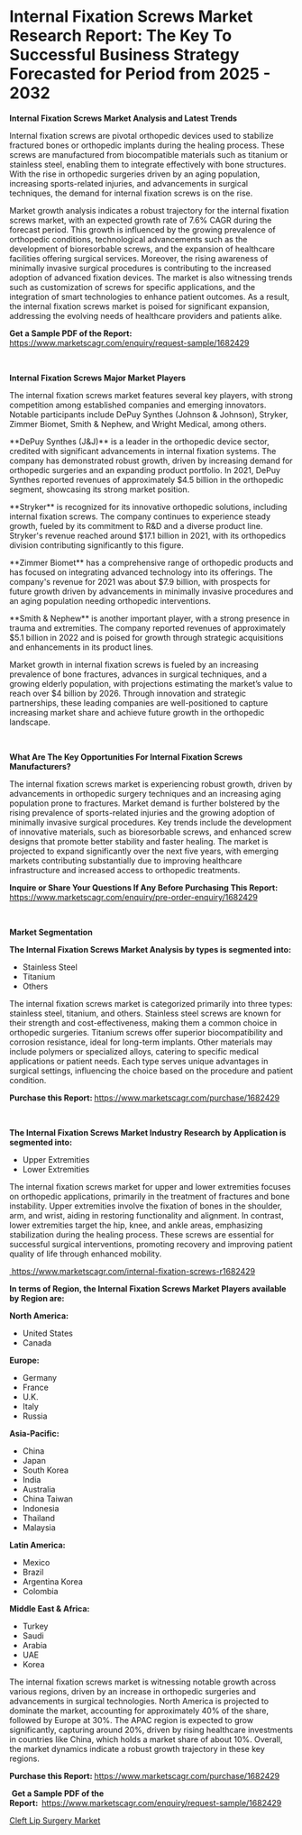 <p><h1>Internal Fixation Screws Market Research Report: The Key To Successful Business Strategy Forecasted for Period from 2025 - 2032</h1></p><p><strong>Internal Fixation Screws Market Analysis and Latest Trends</strong></p>
<p><p>Internal fixation screws are pivotal orthopedic devices used to stabilize fractured bones or orthopedic implants during the healing process. These screws are manufactured from biocompatible materials such as titanium or stainless steel, enabling them to integrate effectively with bone structures. With the rise in orthopedic surgeries driven by an aging population, increasing sports-related injuries, and advancements in surgical techniques, the demand for internal fixation screws is on the rise.</p><p>Market growth analysis indicates a robust trajectory for the internal fixation screws market, with an expected growth rate of 7.6% CAGR during the forecast period. This growth is influenced by the growing prevalence of orthopedic conditions, technological advancements such as the development of bioresorbable screws, and the expansion of healthcare facilities offering surgical services. Moreover, the rising awareness of minimally invasive surgical procedures is contributing to the increased adoption of advanced fixation devices. The market is also witnessing trends such as customization of screws for specific applications, and the integration of smart technologies to enhance patient outcomes. As a result, the internal fixation screws market is poised for significant expansion, addressing the evolving needs of healthcare providers and patients alike.</p></p>
<p><strong>Get a Sample PDF of the Report:&nbsp;</strong> <a href="https://www.marketscagr.com/enquiry/request-sample/1682429?utm_campaign=2840&utm_medium=2&utm_source=Github&utm_content=ia&utm_term=03032025&utm_id=internal-fixation-screws">https://www.marketscagr.com/enquiry/request-sample/1682429</a></p>
<p>&nbsp;</p>
<p><strong>Internal Fixation Screws Major Market Players</strong></p>
<p><p>The internal fixation screws market features several key players, with strong competition among established companies and emerging innovators. Notable participants include DePuy Synthes (Johnson & Johnson), Stryker, Zimmer Biomet, Smith & Nephew, and Wright Medical, among others.</p><p>**DePuy Synthes (J&J)** is a leader in the orthopedic device sector, credited with significant advancements in internal fixation systems. The company has demonstrated robust growth, driven by increasing demand for orthopedic surgeries and an expanding product portfolio. In 2021, DePuy Synthes reported revenues of approximately $4.5 billion in the orthopedic segment, showcasing its strong market position.</p><p>**Stryker** is recognized for its innovative orthopedic solutions, including internal fixation screws. The company continues to experience steady growth, fueled by its commitment to R&D and a diverse product line. Stryker's revenue reached around $17.1 billion in 2021, with its orthopedics division contributing significantly to this figure.</p><p>**Zimmer Biomet** has a comprehensive range of orthopedic products and has focused on integrating advanced technology into its offerings. The company's revenue for 2021 was about $7.9 billion, with prospects for future growth driven by advancements in minimally invasive procedures and an aging population needing orthopedic interventions.</p><p>**Smith & Nephew** is another important player, with a strong presence in trauma and extremities. The company reported revenues of approximately $5.1 billion in 2022 and is poised for growth through strategic acquisitions and enhancements in its product lines.</p><p>Market growth in internal fixation screws is fueled by an increasing prevalence of bone fractures, advances in surgical techniques, and a growing elderly population, with projections estimating the market’s value to reach over $4 billion by 2026. Through innovation and strategic partnerships, these leading companies are well-positioned to capture increasing market share and achieve future growth in the orthopedic landscape.</p></p>
<p>&nbsp;</p>
<p><strong>What Are The Key Opportunities For Internal Fixation Screws Manufacturers?</strong></p>
<p><p>The internal fixation screws market is experiencing robust growth, driven by advancements in orthopedic surgery techniques and an increasing aging population prone to fractures. Market demand is further bolstered by the rising prevalence of sports-related injuries and the growing adoption of minimally invasive surgical procedures. Key trends include the development of innovative materials, such as bioresorbable screws, and enhanced screw designs that promote better stability and faster healing. The market is projected to expand significantly over the next five years, with emerging markets contributing substantially due to improving healthcare infrastructure and increased access to orthopedic treatments.</p></p>
<p><strong>Inquire or Share Your Questions If Any Before Purchasing This Report:</strong> <a href="https://www.marketscagr.com/enquiry/pre-order-enquiry/1682429?utm_campaign=2840&utm_medium=2&utm_source=Github&utm_content=ia&utm_term=03032025&utm_id=internal-fixation-screws">https://www.marketscagr.com/enquiry/pre-order-enquiry/1682429</a></p>
<p>&nbsp;</p>
<p><strong>Market Segmentation</strong></p>
<p><strong>The Internal Fixation Screws Market Analysis by types is segmented into:</strong></p>
<p><ul><li>Stainless Steel</li><li>Titanium</li><li>Others</li></ul></p>
<p><p>The internal fixation screws market is categorized primarily into three types: stainless steel, titanium, and others. Stainless steel screws are known for their strength and cost-effectiveness, making them a common choice in orthopedic surgeries. Titanium screws offer superior biocompatibility and corrosion resistance, ideal for long-term implants. Other materials may include polymers or specialized alloys, catering to specific medical applications or patient needs. Each type serves unique advantages in surgical settings, influencing the choice based on the procedure and patient condition.</p></p>
<p><strong>Purchase this Report:&nbsp;</strong><a href="https://www.marketscagr.com/purchase/1682429?utm_campaign=2840&utm_medium=2&utm_source=Github&utm_content=ia&utm_term=03032025&utm_id=internal-fixation-screws">https://www.marketscagr.com/purchase/1682429</a></p>
<p>&nbsp;</p>
<p><strong>The Internal Fixation Screws Market Industry Research by Application is segmented into:</strong></p>
<p><ul><li>Upper Extremities</li><li>Lower Extremities</li></ul></p>
<p><p>The internal fixation screws market for upper and lower extremities focuses on orthopedic applications, primarily in the treatment of fractures and bone instability. Upper extremities involve the fixation of bones in the shoulder, arm, and wrist, aiding in restoring functionality and alignment. In contrast, lower extremities target the hip, knee, and ankle areas, emphasizing stabilization during the healing process. These screws are essential for successful surgical interventions, promoting recovery and improving patient quality of life through enhanced mobility.</p></p>
<p><a href="https://www.marketscagr.com/internal-fixation-screws-r1682429?utm_campaign=2840&utm_medium=2&utm_source=Github&utm_content=ia&utm_term=03032025&utm_id=internal-fixation-screws">&nbsp;https://www.marketscagr.com/internal-fixation-screws-r1682429</a></p>
<p><strong>In terms of Region, the Internal Fixation Screws Market Players available by Region are:</strong></p>
<p>
    <p> <strong> North America: </strong>
        <ul>
            <li>United States</li>
            <li>Canada</li>
        </ul>
        </p> 
    <p> <strong> Europe: </strong>
        <ul>
            <li>Germany</li>
            <li>France</li>
            <li>U.K.</li>
            <li>Italy</li>
            <li>Russia</li>
        </ul>
        </p> 
    <p> <strong> Asia-Pacific: </strong>
        <ul>
            <li>China</li>
            <li>Japan</li>
            <li>South Korea</li>
            <li>India</li>
            <li>Australia</li>
            <li>China Taiwan</li>
            <li>Indonesia</li>
            <li>Thailand</li>
            <li>Malaysia</li>
        </ul>
        </p> 
    <p> <strong> Latin America: </strong>
        <ul>
            <li>Mexico</li>
            <li>Brazil</li>
            <li>Argentina Korea</li>
            <li>Colombia</li>
        </ul>
        </p> 
    <p> <strong> Middle East & Africa: </strong>
        <ul>
            <li>Turkey</li>
            <li>Saudi</li>
            <li>Arabia</li>
            <li>UAE</li>
            <li>Korea</li>
        </ul>
    </p>
    </p>
<p><p>The internal fixation screws market is witnessing notable growth across various regions, driven by an increase in orthopedic surgeries and advancements in surgical technologies. North America is projected to dominate the market, accounting for approximately 40% of the share, followed by Europe at 30%. The APAC region is expected to grow significantly, capturing around 20%, driven by rising healthcare investments in countries like China, which holds a market share of about 10%. Overall, the market dynamics indicate a robust growth trajectory in these key regions.</p></p>
<p><strong>Purchase this Report: </strong><a href="https://www.marketscagr.com/purchase/1682429?utm_campaign=2840&utm_medium=2&utm_source=Github&utm_content=ia&utm_term=03032025&utm_id=internal-fixation-screws">https://www.marketscagr.com/purchase/1682429</a></p>
<p>&nbsp;<strong>Get a Sample PDF of the Report:&nbsp;&nbsp;</strong><a href="https://www.marketscagr.com/enquiry/request-sample/1682429?utm_campaign=2840&utm_medium=2&utm_source=Github&utm_content=ia&utm_term=03032025&utm_id=internal-fixation-screws">https://www.marketscagr.com/enquiry/request-sample/1682429</a></p>
<p><strong></strong></p>
<p><p><a href="https://github.com/sderolza/Market-Research-Report-List-1/blob/main/cleft-lip-surgery-market.md?utm_campaign=2840&utm_medium=2&utm_source=Github&utm_content=ia&utm_term=03032025&utm_id=internal-fixation-screws">Cleft Lip Surgery Market</a></p></p>